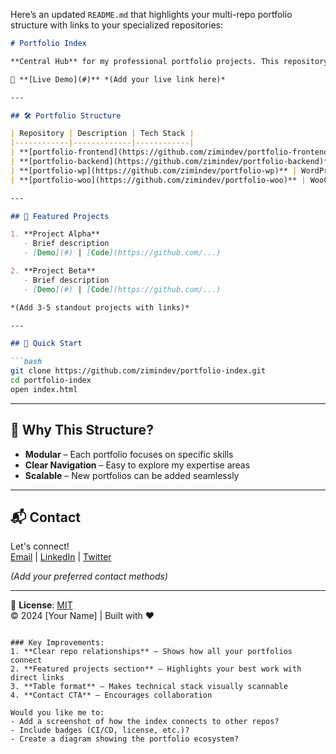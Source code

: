 Here’s an updated `README.md` that highlights your multi-repo portfolio structure with links to your specialized repositories:

```markdown
# Portfolio Index

**Central Hub** for my professional portfolio projects. This repository serves as the main entry point to my work across different technologies and platforms.

🔗 **[Live Demo](#)** *(Add your live link here)*  

---

## 🛠️ Portfolio Structure

| Repository | Description | Tech Stack |
|------------|-------------|------------|
| **[portfolio-frontend](https://github.com/zimindev/portfolio-frontend)** | Modern frontend projects | React, Vue, Tailwind |
| **[portfolio-backend](https://github.com/zimindev/portfolio-backend)** | API/services development | Node.js, Python, SQL |
| **[portfolio-wp](https://github.com/zimindev/portfolio-wp)** | WordPress customizations | PHP, WordPress |
| **[portfolio-woo](https://github.com/zimindev/portfolio-woo)** | WooCommerce solutions | WooCommerce, JavaScript |

---

## 🌟 Featured Projects

1. **Project Alpha**  
   - Brief description  
   - [Demo](#) | [Code](https://github.com/...)  

2. **Project Beta**  
   - Brief description  
   - [Demo](#) | [Code](https://github.com/...)  

*(Add 3-5 standout projects with links)*

---

## 🚀 Quick Start

```bash
git clone https://github.com/zimindev/portfolio-index.git
cd portfolio-index
open index.html
```

---

## 📌 Why This Structure?

- **Modular** – Each portfolio focuses on specific skills  
- **Clear Navigation** – Easy to explore my expertise areas  
- **Scalable** – New portfolios can be added seamlessly  

---

## 📬 Contact

Let's connect!  
[Email](#) | [LinkedIn](#) | [Twitter](#)  

*(Add your preferred contact methods)*  

---

📄 **License**: [MIT](LICENSE)  
© 2024 [Your Name] | Built with ❤️
```

### Key Improvements:
1. **Clear repo relationships** – Shows how all your portfolios connect  
2. **Featured projects section** – Highlights your best work with direct links  
3. **Table format** – Makes technical stack visually scannable  
4. **Contact CTA** – Encourages collaboration  

Would you like me to:  
- Add a screenshot of how the index connects to other repos?  
- Include badges (CI/CD, license, etc.)?  
- Create a diagram showing the portfolio ecosystem?
